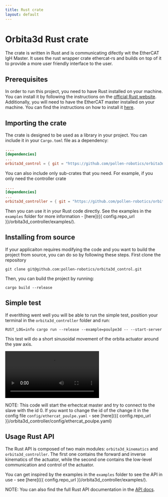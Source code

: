 ```yaml
---
title: Rust crate
layout: default
---
```


# Orbita3d Rust crate

The crate is written in Rust and is communicating difectly wit the EtherCAT IgH Master. It uses the rust wrapper crate ethercat-rs and builds on top of it to provide a more user friendly interface to the user.

## Prerequisites

In order to run this project, you need to have Rust installed on your machine. You can install it by following the instructions on the [official Rust website](https://www.rust-lang.org/tools/install).
Additionally, you will need to have the EtherCAT master installed on your machine. You can find the instructions on how to install it [here](installation_ethercat.md).


## Importing the crate

The crate is designed to be used as a library in your project. You can include it in your `Cargo.toml` file as a dependency:

```toml
....
[dependencies]
...
orbita3d_control = { git = "https://github.com/pollen-robotics/orbita3d_control.git", branch = "develop" }
```

You can also include only sub-crates that you need. For example, if you only need the controller crate

```toml
....
[dependencies]
...
orbita3d_controller = { git = "https://github.com/pollen-robotics/orbita3d_control.git", branch = "develop" }
```

Then you can use it in your Rust code directly. See the examples in the `examples` folder for more information - [here]({{ config.repo_url }}/orbita3d_controller/examples/).


## Installing from source

If your applicaiton requires modifying the code and you want to build the project from source, you can do so by following these steps.
First clone the repository 

```shell
git clone git@github.com:pollen-robotics/orbita3d_control.git
```

Then, you can build the project by running:

```shell
cargo build --release
```

## Simple test

If everithing went well you will be able to run the simple test, position your terminal in the `orbita3d_controller` folder and run:

```shell
RUST_LOG=info cargo run --release --example=poulpe3d -- --start-server
```

This test will do a short sinusoidal movement of the orbita actuator around the yaw axis.

<video width="300" controls>
    <source src="../../img/sinus.mp4" type="video/mp4">
    Your browser does not support the video tag.
</video>

NOTE:
This code will start the erhectcat master and try to connect to the slave with the id 0. If you want to change the id of the change it in the config file `config/ethercat_poulpe.yaml` - see [here]({{ config.repo_url }}/orbita3d_controller/config/ethercat_poulpe.yaml)

## Usage Rust API

The Rust API is composed of two main modules: `orbita3d_kinematics` and `orbita3d_controller`. The first one contains the forward and inverse kinematics of the actuator, while the second one contains the low-level communication and control of the actuator.

You can get inspired by the examples in the `examples` folder  to see the API in use - see [here]({{ config.repo_url }}/orbita3d_controller/examples/).

NOTE: 
You can also find the full Rust API documentation in the [API docs](../../api/orbita3d_controller/struct.Orbita3dController.html).